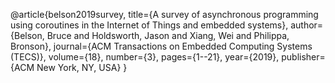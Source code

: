 @article{belson2019survey,
  title={A survey of asynchronous programming using coroutines in the Internet of Things and embedded systems},
  author={Belson, Bruce and Holdsworth, Jason and Xiang, Wei and Philippa, Bronson},
  journal={ACM Transactions on Embedded Computing Systems (TECS)},
  volume={18},
  number={3},
  pages={1--21},
  year={2019},
  publisher={ACM New York, NY, USA}
}